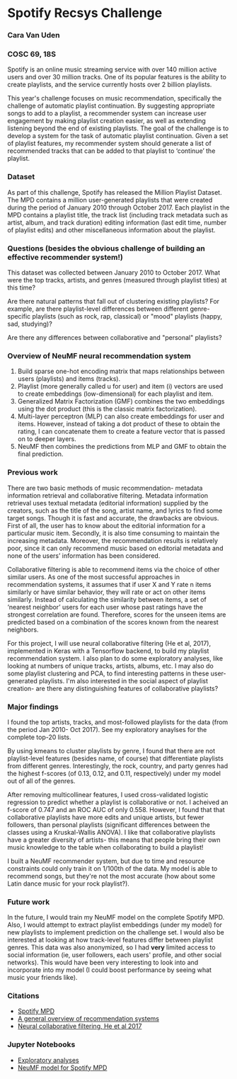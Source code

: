 # Spotify Recsys Challenge

### Cara Van Uden
### COSC 69, 18S

Spotify is an online music streaming service with over 140 million active users and over 30 million tracks. One of its popular features is the ability to create playlists, and the service currently hosts over 2 billion playlists.

This year's challenge focuses on music recommendation, specifically the challenge of automatic playlist continuation. By suggesting appropriate songs to add to a playlist, a recommender system can increase user engagement by making playlist creation easier, as well as extending listening beyond the end of existing playlists. The goal of the challenge is to develop a system for the task of automatic playlist continuation. Given a set of playlist features, my recommender system should generate a list of recommended tracks that can be added to that playlist to ‘continue’ the playlist.

### Dataset

As part of this challenge, Spotify has released the Million Playlist Dataset. The MPD contains a million user-generated playlists that were created during the period of January 2010 through October 2017. Each playlist in the MPD contains a playlist title, the track list (including track metadata such as artist, album, and track duration) editing information (last edit time, number of playlist edits) and other miscellaneous information about the playlist.

### Questions (besides the obvious challenge of building an effective recommender system!)

This dataset was collected between January 2010 to October 2017. What were the top tracks, artists, and genres (measured through playlist titles) at this time?

Are there natural patterns that fall out of clustering existing playlists? For example, are there playlist-level differences between different genre-specific playlists (such as rock, rap, classical) or "mood" playlists (happy, sad, studying)?

Are there any differences between collaborative and "personal" playlists?

### Overview of NeuMF neural recommendation system

1. Build sparse one-hot encoding matrix that maps relationships between users (playlists) and items (tracks).
2. Playlist (more generally called u for user) and item (i) vectors are used to create embeddings (low-dimensional) for each playlist and item.
3. Generalized Matrix Factorization (GMF) combines the two embeddings using the dot product (this is the classic matrix factorization).
4. Multi-layer perceptron (MLP) can also create embeddings for user and items. However, instead of taking a dot product of these to obtain the rating, I can concatenate them to create a feature vector that is passed on to deeper layers.
5. NeuMF then combines the predictions from MLP and GMF to obtain the final prediction.

### Previous work

There are two basic methods of music recommendation- metadata information retrieval and collaborative filtering. Metadata information retrieval uses textual metadata (editorial information) supplied by the creators, such as the title of the song, artist name, and lyrics to find some target songs. Though it is fast and accurate, the drawbacks are obvious. First of all, the user has to know about the editorial information for a particular music item. Secondly, it is also time consuming to maintain the increasing metadata. Moreover, the recommendation results is relatively poor, since it can only recommend music based on editorial metadata and none of the users’ information has been considered.

Collaborative filtering is able to recommend items via the choice of other similar users. As one of the most successful approaches in recommendation systems, it assumes that if user X and Y rate n items similarly or have similar behavior, they will rate or act on other items similarly. Instead of calculating the similarity between items, a set of ‘nearest neighbor’ users for each user whose past ratings have the strongest correlation are found. Therefore, scores for the unseen items are predicted based on a combination of the scores known from the nearest neighbors.

For this project, I will use neural collaborative filtering (He et al, 2017), implemented in Keras with a Tensorflow backend, to build my playlist recommendation system. I also plan to do some exploratory analyses, like looking at numbers of unique tracks, artists, albums, etc. I may also do some playlist clustering and PCA, to find interesting patterns in these user-generated playlists. I'm also interested in the social aspect of playlist creation- are there any distinguishing features of collaborative playlists?

### Major findings

I found the top artists, tracks, and most-followed playlists for the data (from the period Jan 2010- Oct 2017). See my exploratory anaylses for the complete top-20 lists.

By using kmeans to cluster playlists by genre, I found that there are not playlist-level features (besides name, of course) that differentiate playlists from different genres. Interestingly, the rock, country, and party genres had the highest f-scores (of 0.13, 0.12, and 0.11, respectively) under my model out of all of the genres. 

After removing multicollinear features, I used cross-validated logistic regression to predict whether a playlist is collaborative or not. I acheived an f-score of 0.747 and an ROC AUC of only 0.558. However, I found that that collaborative playlists have more edits and unique artists, but fewer followers, than personal playlists (significant differences between the classes using a Kruskal-Wallis ANOVA). I like that collaborative playlists have a greater diversity of artists- this means that people bring their own music knowledge to the table when collaborating to build a playlist!

I built a NeuMF recommender system, but due to time and resource constraints could only train it on 1/100th of the data. My model is able to recommend songs, but they're not the most accurate (how about some Latin dance music for your rock playlist?). 

### Future work

In the future, I would train my NeuMF model on the complete Spotify MPD. Also, I would attempt to extract playlist embeddings (under my model) for new playlists to implement prediction on the challenge set. I would also be interested at looking at how track-level features differ between playlist genres. This data was also anonymized, so I had **very** limited access to social information (ie, user followers, each users' profile, and other social networks). This would have been very interesting to look into and incorporate into my model (I could boost performance by seeing what music your friends like).

### Citations

+ [Spotify MPD](https://recsys-challenge.spotify.com/dataset)
+ [A general overview of recommendation systems](http://webprojects.eecs.qmul.ac.uk/marcusp/papers/SongDixonPearce-CMMR2012.pdf)
+ [Neural collaborative filtering, He et al 2017](https://arxiv.org/pdf/1708.05031.pdf)

### Jupyter Notebooks
+ [Exploratory analyses](exploratory_analysis.html)
+ [NeuMF model for Spotify MPD](neural_collaborative_filtering.html)

